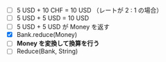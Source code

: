 - [ ] 5 USD + 10 CHF = 10 USD （レートが 2 : 1 の場合）
- [ ] 5 USD + 5 USD = 10 USD
- [ ] 5 USD + 5 USD が Money を返す
- [x] Bank.reduce(Money)
- [ ] **Money を変換して換算を行う**
- [ ] Reduce(Bank, String)
